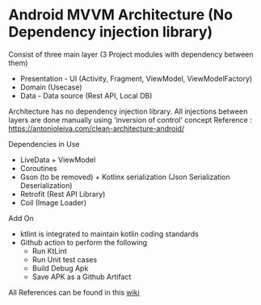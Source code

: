 # Android MVVM Architecture (No Dependency injection library)

Consist of three main layer (3 Project modules with dependency between them)
- Presentation - UI (Activity, Fragment, ViewModel, ViewModelFactory)
- Domain (Usecase)
- Data - Data source (Rest API, Local DB)

Architecture has no dependency injection library. All injections between layers are done manually using 'inversion of control' concept
Reference : https://antonioleiva.com/clean-architecture-android/

Dependencies in Use
- LiveData + ViewModel
- Coroutines
- Gson (to be removed) + Kotlinx serialization (Json Serialization Deserialization)
- Retrofit (Rest API Library)
- Coil (Image Loader)

Add On
- ktlint is integrated to maintain kotlin coding standards
- Github action to perform the following
  - Run KtLint
  - Run Unit test cases
  - Build Debug Apk
  - Save APK as a Github Artifact
  
All References can be found in this [wiki](https://github.com/adilmas13/android-architecture/wiki/References)

